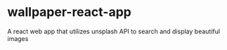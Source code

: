 # wallpaper-react-app
A react web app that utilizes unsplash API to search and display beautiful images
